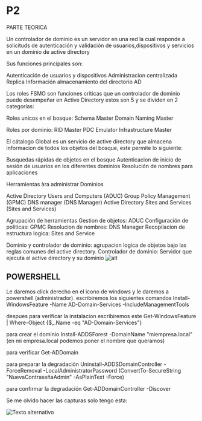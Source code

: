 # P2
 PARTE TEORICA

Un controlador de dominio es un servidor en una red la cual responde a solicituds de autenticación y validación de usuarios,dispositivos y servicios en un dominio de active directory

Sus funciones principales son:

Autenticación de usuarios y dispositivos
Administracion centralizada
Replica Información
almacenamiento del directorio AD


Los roles FSMO son funciones críticas que un controlador de dominio puede desempeñar en Active Directory estos son 5 y se dividen en 2 categorías:

Roles unicos en el bosque:
Schema Master
Domain Naming Master

Roles por dominio:
RID Master 
PDC Emulator
Infrastructure Master


El cátalogo Global es un servicio de active directory que almacena informacion de todos los objetos del bosque, este permite lo siguiente:

Busquedas rápidas de objetos en el bosque
Autenticacion de inicio de sesión de usuarios en los diferentes dominios
Resolución de nombres para aplicaciones

Herramientas àra administrar Dominios

Active Directory Users and Computers (ADUC)
Group Policy Management (GPMC)
DNS manager (DNS Manager)
Active Directory Sites and Services (Sites and Services)

Agrupación de herramientas
Gestion de objetos: ADUC
Configuración de politicas: GPMC 
Resolucion de nombres: DNS Manager
Recopilacion de estructura logica: Sites and Service

Dominio y controlador de dominio: agrupacion logica de objetos bajo las reglas comunes del active directory.
Controlador de dominio: Servidor que ejecuta el active directory y su dominio
![alt](img/IMG_20241121_125829.jpg)

## POWERSHELL

Le daremos click derecho en el icono de windows y le daremos a powershell (administrador).
escribiremos los siguientes comandos
Install-WindowsFeature -Name AD-Domain-Services -IncludeManagementTools

despues para verificar la instalacion escribiremos este
Get-WindowsFeature | Where-Object {$_.Name -eq "AD-Domain-Services"}

para crear el dominio 
Install-ADDSForest -DomainName "miempresa.local" (en mi empresa.local podemos poner el nombre que queramos)

para verificar
Get-ADDomain


para preparar la degradación 
Uninstall-ADDSDomainController -ForceRemoval -LocalAdministratorPassword (ConvertTo-SecureString "NuevaContraseñaAdmin" -AsPlainText -Force)


para confirmar la degradación
Get-ADDomainController -Discover

Se me olvido hacer las capturas solo tengo esta:

![Texto alternativo](img/POWERSHELL.jpg)
